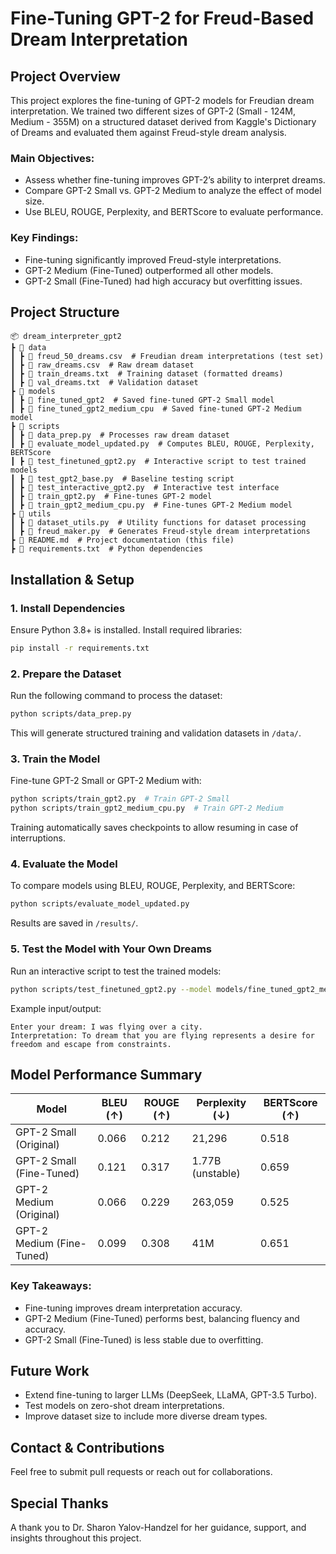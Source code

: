 # Fine-Tuning GPT-2 for Freud-Based Dream Interpretation

## Project Overview
This project explores the fine-tuning of GPT-2 models for Freudian dream interpretation. We trained two different sizes of GPT-2 (Small - 124M, Medium - 355M) on a structured dataset derived from Kaggle's Dictionary of Dreams and evaluated them against Freud-style dream analysis.

### Main Objectives:
- Assess whether fine-tuning improves GPT-2’s ability to interpret dreams.
- Compare GPT-2 Small vs. GPT-2 Medium to analyze the effect of model size.
- Use BLEU, ROUGE, Perplexity, and BERTScore to evaluate performance.

### Key Findings:
- Fine-tuning significantly improved Freud-style interpretations.
- GPT-2 Medium (Fine-Tuned) outperformed all other models.
- GPT-2 Small (Fine-Tuned) had high accuracy but overfitting issues.

## Project Structure
```
📦 dream_interpreter_gpt2
┣ 📂 data
┃ ┣ 📄 freud_50_dreams.csv  # Freudian dream interpretations (test set)
┃ ┣ 📄 raw_dreams.csv  # Raw dream dataset
┃ ┣ 📄 train_dreams.txt  # Training dataset (formatted dreams)
┃ ┣ 📄 val_dreams.txt  # Validation dataset
┣ 📂 models
┃ ┣ 📂 fine_tuned_gpt2  # Saved fine-tuned GPT-2 Small model
┃ ┣ 📂 fine_tuned_gpt2_medium_cpu  # Saved fine-tuned GPT-2 Medium model
┣ 📂 scripts
┃ ┣ 📄 data_prep.py  # Processes raw dream dataset
┃ ┣ 📄 evaluate_model_updated.py  # Computes BLEU, ROUGE, Perplexity, BERTScore
┃ ┣ 📄 test_finetuned_gpt2.py  # Interactive script to test trained models
┃ ┣ 📄 test_gpt2_base.py  # Baseline testing script
┃ ┣ 📄 test_interactive_gpt2.py  # Interactive test interface
┃ ┣ 📄 train_gpt2.py  # Fine-tunes GPT-2 model
┃ ┣ 📄 train_gpt2_medium_cpu.py  # Fine-tunes GPT-2 Medium model
┣ 📂 utils
┃ ┣ 📄 dataset_utils.py  # Utility functions for dataset processing
┃ ┣ 📄 freud_maker.py  # Generates Freud-style dream interpretations
┣ 📄 README.md  # Project documentation (this file)
┣ 📄 requirements.txt  # Python dependencies
```

## Installation & Setup

### 1. Install Dependencies
Ensure Python 3.8+ is installed. Install required libraries:
```bash
pip install -r requirements.txt
```

### 2. Prepare the Dataset
Run the following command to process the dataset:
```bash
python scripts/data_prep.py
```
This will generate structured training and validation datasets in `/data/`.

### 3. Train the Model
Fine-tune GPT-2 Small or GPT-2 Medium with:
```bash
python scripts/train_gpt2.py  # Train GPT-2 Small
python scripts/train_gpt2_medium_cpu.py  # Train GPT-2 Medium
```
Training automatically saves checkpoints to allow resuming in case of interruptions.

### 4. Evaluate the Model
To compare models using BLEU, ROUGE, Perplexity, and BERTScore:
```bash
python scripts/evaluate_model_updated.py
```
Results are saved in `/results/`.

### 5. Test the Model with Your Own Dreams
Run an interactive script to test the trained models:
```bash
python scripts/test_finetuned_gpt2.py --model models/fine_tuned_gpt2_medium_cpu
```
Example input/output:
```
Enter your dream: I was flying over a city.
Interpretation: To dream that you are flying represents a desire for freedom and escape from constraints.
```

## Model Performance Summary
| Model                      | BLEU (↑) | ROUGE (↑) | Perplexity (↓) | BERTScore (↑) |
|----------------------------|----------|-----------|----------------|---------------|
| GPT-2 Small (Original)     | 0.066    | 0.212     | 21,296         | 0.518         |
| GPT-2 Small (Fine-Tuned)   | 0.121    | 0.317     | 1.77B (unstable)| 0.659        |
| GPT-2 Medium (Original)    | 0.066    | 0.229     | 263,059        | 0.525         |
| GPT-2 Medium (Fine-Tuned)  | 0.099    | 0.308     | 41M            | 0.651         |

### Key Takeaways:
- Fine-tuning improves dream interpretation accuracy.
- GPT-2 Medium (Fine-Tuned) performs best, balancing fluency and accuracy.
- GPT-2 Small (Fine-Tuned) is less stable due to overfitting.


## Future Work
- Extend fine-tuning to larger LLMs (DeepSeek, LLaMA, GPT-3.5 Turbo).
- Test models on zero-shot dream interpretations.
- Improve dataset size to include more diverse dream types.

## Contact & Contributions
Feel free to submit pull requests or reach out for collaborations.

## Special Thanks

A thank you to Dr. Sharon Yalov-Handzel for her guidance, support, and insights throughout this project.

